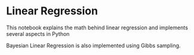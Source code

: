 # Linear Regression

This notebook explains the math behind linear regression and implements several aspects in Python

Bayesian Linear Regression is also implemented using Gibbs sampling.
